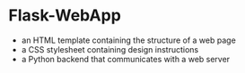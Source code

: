 # Flask-WebApp

- an HTML template containing the structure of a web page
- a CSS stylesheet containing design instructions
- a Python backend that communicates with a web server
